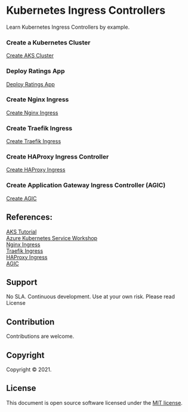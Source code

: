 # Kubernetes Ingress Controllers

Learn Kubernetes Ingress Controllers by example.

### Create a Kubernetes Cluster

[Create AKS Cluster](aks/README.md)

### Deploy Ratings App

[Deploy Ratings App](ratingsapp/README.md)

### Create Nginx Ingress

[Create Nginx Ingress](nginx/README.md)

### Create Traefik Ingress

[Create Traefik Ingress](traefik/README.md)

### Create HAProxy Ingress Controller

[Create HAProxy Ingress](haproxy/README.md)

### Create Application Gateway Ingress Controller (AGIC)

[Create AGIC](agic/README.md)


## References: 

[AKS Tutorial](https://docs.microsoft.com/en-us/azure/aks/tutorial-kubernetes-prepare-app)  
[Azure Kubernetes Service Workshop](https://docs.microsoft.com/en-us/learn/modules/aks-workshop/)  
[Nginx Ingress](https://kubernetes.github.io/ingress-nginx/)  
[Traefik Ingress](https://doc.traefik.io/traefik/providers/kubernetes-ingress/)  
[HAProxy Ingress](https://haproxy-ingress.github.io/)    
[AGIC](https://docs.microsoft.com/en-us/azure/application-gateway/tutorial-ingress-controller-add-on-existing?toc=https%3A%2F%2Fdocs.microsoft.com%2Fen-us%2Fazure%2Faks%2Ftoc.json&bc=https%3A%2F%2Fdocs.microsoft.com%2Fen-us%2Fazure%2Fbread%2Ftoc.json)  

## Support

No SLA. Continuous development. Use at your own risk. Please read License

## Contribution

Contributions are welcome.


## Copyright

Copyright &copy; 2021.


## License

This document is open source software licensed under the [MIT license](https://opensource.org/licenses/MIT).
